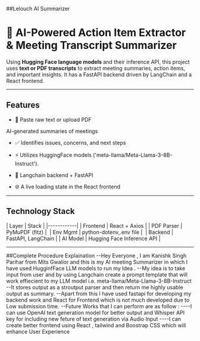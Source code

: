 ##Lelouch AI Summarizer
# 🤖 AI-Powered Action Item Extractor & Meeting Transcript Summarizer

Using **Hugging Face language models** and their inference API, this project uses **text or PDF transcripts** to extract meeting summaries, action items, and important insights. It has a FastAPI backend driven by LangChain and a React frontend.


---

## Features

- 📄 Paste raw text or upload PDF

AI-generated summaries of meetings

- ✅ Identifies issues, concerns, and next steps

- ⚡ Utilizes HuggingFace models ('meta-llama/Meta-Llama-3-8B-Instruct').

- 💬 Langchain backend + FastAPI

- 🌐 A live loading state in the React frontend

---

## Technology Stack

| Layer | Stack |
|------------|
| Frontend | React + Axios |
| PDF Parser | PyMuPDF (fitz) | 
| Env Mgmt | python-dotenv,.env file | 
| Backend | FastAPI, LangChain |
| AI Model | Hugging Face Inference API |

---


##Complete Procedure Explaination
--Hey Everyone , I am Kanishk Singh Parihar from Mits Gwalior and this is my AI meeting Summarizer in which I have used HugginfFace LLM models to run my Idea .
--My idea is to take input from user and by using Langchain create a prompt template that will work effiecient to my LLM model i.e. meta-llama/Meta-Llama-3-8B-Instruct
--It stores output as a stroutput parser and then return me highly usable output as summary.
--Apart from this I have used fastapi for developing my backend work and React for Frontend which is not much developed due to Low submission time.
--Future Works that I can perform are as follow :
----I can use OpenAI text generation model for better output and Whisper API key for including new feture of text generation via Audio Input
----I can create better frontend using React , tailwind and Boostrap CSS which will enhance User Experience

